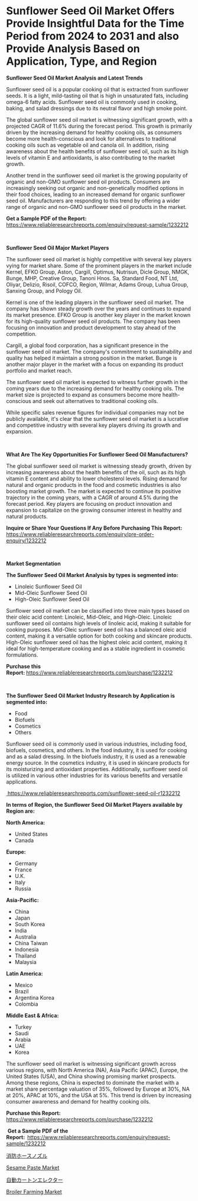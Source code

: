 <p><h1>Sunflower Seed Oil Market Offers Provide Insightful Data for the Time Period from 2024 to 2031 and also Provide Analysis Based on Application, Type, and Region</h1></p><p><strong>Sunflower Seed Oil Market Analysis and Latest Trends</strong></p>
<p><p>Sunflower seed oil is a popular cooking oil that is extracted from sunflower seeds. It is a light, mild-tasting oil that is high in unsaturated fats, including omega-6 fatty acids. Sunflower seed oil is commonly used in cooking, baking, and salad dressings due to its neutral flavor and high smoke point.</p><p>The global sunflower seed oil market is witnessing significant growth, with a projected CAGR of 11.6% during the forecast period. This growth is primarily driven by the increasing demand for healthy cooking oils, as consumers become more health-conscious and look for alternatives to traditional cooking oils such as vegetable oil and canola oil. In addition, rising awareness about the health benefits of sunflower seed oil, such as its high levels of vitamin E and antioxidants, is also contributing to the market growth.</p><p>Another trend in the sunflower seed oil market is the growing popularity of organic and non-GMO sunflower seed oil products. Consumers are increasingly seeking out organic and non-genetically modified options in their food choices, leading to an increased demand for organic sunflower seed oil. Manufacturers are responding to this trend by offering a wider range of organic and non-GMO sunflower seed oil products in the market.</p></p>
<p><strong>Get a Sample PDF of the Report:&nbsp;</strong> <a href="https://www.reliableresearchreports.com/enquiry/request-sample/1232212">https://www.reliableresearchreports.com/enquiry/request-sample/1232212</a></p>
<p>&nbsp;</p>
<p><strong>Sunflower Seed Oil Major Market Players</strong></p>
<p><p>The sunflower seed oil market is highly competitive with several key players vying for market share. Some of the prominent players in the market include Kernel, EFKO Group, Aston, Cargill, Optimus, Nutrisun, Dicle Group, NMGK, Bunge, MHP, Creative Group, Tanoni Hnos. Sa, Standard Food, NT Ltd, Oliyar, Delizio, Risoil, COFCO, Region, Wilmar, Adams Group, Luhua Group, Sanxing Group, and Pology Oil.</p><p>Kernel is one of the leading players in the sunflower seed oil market. The company has shown steady growth over the years and continues to expand its market presence. EFKO Group is another key player in the market known for its high-quality sunflower seed oil products. The company has been focusing on innovation and product development to stay ahead of the competition.</p><p>Cargill, a global food corporation, has a significant presence in the sunflower seed oil market. The company's commitment to sustainability and quality has helped it maintain a strong position in the market. Bunge is another major player in the market with a focus on expanding its product portfolio and market reach.</p><p>The sunflower seed oil market is expected to witness further growth in the coming years due to the increasing demand for healthy cooking oils. The market size is projected to expand as consumers become more health-conscious and seek out alternatives to traditional cooking oils.</p><p>While specific sales revenue figures for individual companies may not be publicly available, it's clear that the sunflower seed oil market is a lucrative and competitive industry with several key players driving its growth and expansion.</p></p>
<p>&nbsp;</p>
<p><strong>What Are The Key Opportunities For Sunflower Seed Oil Manufacturers?</strong></p>
<p><p>The global sunflower seed oil market is witnessing steady growth, driven by increasing awareness about the health benefits of the oil, such as its high vitamin E content and ability to lower cholesterol levels. Rising demand for natural and organic products in the food and cosmetic industries is also boosting market growth. The market is expected to continue its positive trajectory in the coming years, with a CAGR of around 4.5% during the forecast period. Key players are focusing on product innovation and expansion to capitalize on the growing consumer interest in healthy and natural products.</p></p>
<p><strong>Inquire or Share Your Questions If Any Before Purchasing This Report:</strong> <a href="https://www.reliableresearchreports.com/enquiry/pre-order-enquiry/1232212">https://www.reliableresearchreports.com/enquiry/pre-order-enquiry/1232212</a></p>
<p>&nbsp;</p>
<p><strong>Market Segmentation</strong></p>
<p><strong>The Sunflower Seed Oil Market Analysis by types is segmented into:</strong></p>
<p><ul><li>Linoleic Sunflower Seed Oil</li><li>Mid-Oleic Sunflower Seed Oil</li><li>High-Oleic Sunflower Seed Oil</li></ul></p>
<p><p>Sunflower seed oil market can be classified into three main types based on their oleic acid content: Linoleic, Mid-Oleic, and High-Oleic. Linoleic sunflower seed oil contains high levels of linoleic acid, making it suitable for cooking purposes. Mid-Oleic sunflower seed oil has a balanced oleic acid content, making it a versatile option for both cooking and skincare products. High-Oleic sunflower seed oil has the highest oleic acid content, making it ideal for high-temperature cooking and as a stable ingredient in cosmetic formulations.</p></p>
<p><strong>Purchase this Report:&nbsp;</strong><a href="https://www.reliableresearchreports.com/purchase/1232212">https://www.reliableresearchreports.com/purchase/1232212</a></p>
<p>&nbsp;</p>
<p><strong>The Sunflower Seed Oil Market Industry Research by Application is segmented into:</strong></p>
<p><ul><li>Food</li><li>Biofuels</li><li>Cosmetics</li><li>Others</li></ul></p>
<p><p>Sunflower seed oil is commonly used in various industries, including food, biofuels, cosmetics, and others. In the food industry, it is used for cooking and as a salad dressing. In the biofuels industry, it is used as a renewable energy source. In the cosmetics industry, it is used in skincare products for its moisturizing and antioxidant properties. Additionally, sunflower seed oil is utilized in various other industries for its various benefits and versatile applications.</p></p>
<p><a href="https://www.reliableresearchreports.com/sunflower-seed-oil-r1232212">&nbsp;https://www.reliableresearchreports.com/sunflower-seed-oil-r1232212</a></p>
<p><strong>In terms of Region, the Sunflower Seed Oil Market Players available by Region are:</strong></p>
<p>
    <p> <strong> North America: </strong>
        <ul>
            <li>United States</li>
            <li>Canada</li>
        </ul>
        </p> 
    <p> <strong> Europe: </strong>
        <ul>
            <li>Germany</li>
            <li>France</li>
            <li>U.K.</li>
            <li>Italy</li>
            <li>Russia</li>
        </ul>
        </p> 
    <p> <strong> Asia-Pacific: </strong>
        <ul>
            <li>China</li>
            <li>Japan</li>
            <li>South Korea</li>
            <li>India</li>
            <li>Australia</li>
            <li>China Taiwan</li>
            <li>Indonesia</li>
            <li>Thailand</li>
            <li>Malaysia</li>
        </ul>
        </p> 
    <p> <strong> Latin America: </strong>
        <ul>
            <li>Mexico</li>
            <li>Brazil</li>
            <li>Argentina Korea</li>
            <li>Colombia</li>
        </ul>
        </p> 
    <p> <strong> Middle East & Africa: </strong>
        <ul>
            <li>Turkey</li>
            <li>Saudi</li>
            <li>Arabia</li>
            <li>UAE</li>
            <li>Korea</li>
        </ul>
    </p>
    </p>
<p><p>The sunflower seed oil market is witnessing significant growth across various regions, with North America (NA), Asia Pacific (APAC), Europe, the United States (USA), and China showing promising market prospects. Among these regions, China is expected to dominate the market with a market share percentage valuation of 35%, followed by Europe at 30%, NA at 20%, APAC at 10%, and the USA at 5%. This trend is driven by increasing consumer awareness and demand for healthy cooking oils.</p></p>
<p><strong>Purchase this Report: </strong><a href="https://www.reliableresearchreports.com/purchase/1232212">https://www.reliableresearchreports.com/purchase/1232212</a></p>
<p>&nbsp;<strong>Get a Sample PDF of the Report:&nbsp;&nbsp;</strong><a href="https://www.reliableresearchreports.com/enquiry/request-sample/1232212">https://www.reliableresearchreports.com/enquiry/request-sample/1232212</a></p>
<p><strong></strong></p>
<p><p><a href="https://github.com/EstaSprer20231/Market-Research-Report-List-1/blob/main/323738019065.md">消防ホースノズル</a></p><p><a href="https://github.com/brentleyjimmiealvaradoz4l1rea/Market-Research-Report-List-2/blob/main/sesame-paste-market.md">Sesame Paste Market</a></p><p><a href="https://github.com/vlcostes/Market-Research-Report-List-1/blob/main/435267219064.md">自動カートンエレクター</a></p><p><a href="https://github.com/Angelnienowdseej3e45z3p8c/Market-Research-Report-List-1/blob/main/broiler-farming-market.md">Broiler Farming Market</a></p></p>